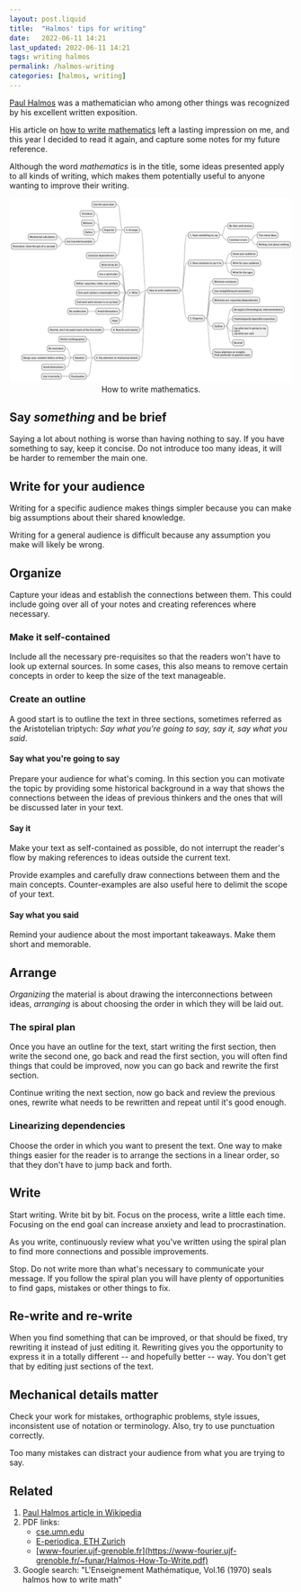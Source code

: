```yaml
---
layout: post.liquid
title:  "Halmos' tips for writing"
date:   2022-06-11 14:21
last_updated: 2022-06-11 14:21
tags: writing halmos
permalink: /halmos-writing
categories: [halmos, writing]
---
```

[Paul Halmos](https://en.wikipedia.org/wiki/Paul_Halmos) was a mathematician who among 
other things was recognized by his excellent written exposition. 

His article on [how to write mathematics](#related) left a lasting 
impression on me, and this year I decided to read it again, and capture some 
notes for my future reference.

Although the word _mathematics_ is in the title, some ideas 
presented apply to all kinds of writing, which makes them potentially useful to anyone 
wanting to improve their writing.



<div style="text-align: center">
    <img src="/assets/images/halmos-write-math.png">
    <figcaption>How to write mathematics.</figcaption>
</div>


## Say _something_ and be brief

Saying a lot about nothing is worse than having nothing to say. If you have something 
to say, keep it concise. Do not introduce too many ideas, it will be harder to 
remember the main one. 


## Write for your audience

Writing for a specific audience makes things simpler because you can make big
assumptions about their shared knowledge.

Writing for a general audience is difficult because any assumption you make will likely
be wrong.


## Organize

Capture your ideas and establish the connections between them. This could include 
going over all of your notes and creating references where necessary.

### Make it self-contained

Include all the necessary pre-requisites so that the readers won't have to look up 
external sources. In some cases, this also means to remove certain concepts in order 
to keep the size of the text manageable.

### Create an outline 

A good start is to outline the text in three sections, sometimes referred as the
Aristotelian triptych: _Say what you're going to say, say it, say what you said_.


#### Say what you're going to say

Prepare your audience for what's coming. In this section you can motivate the topic by
providing some historical background in a way that shows the connections between the
ideas of previous thinkers and the ones that will be discussed later in your text.


#### Say it

Make your text as self-contained as possible, do not interrupt the reader's flow by 
making references to ideas outside the current text.

Provide examples and carefully draw connections between them and the main concepts.
Counter-examples are also useful here to delimit the scope of your text.


#### Say what you said

Remind your audience about the most important takeaways. Make them short and memorable.


## Arrange

_Organizing_ the material is about drawing the interconnections between 
ideas, _arranging_ is about choosing the order in which they will be laid out.


### The spiral plan

Once you have an outline for the text, start writing the first section, then write the 
second one, go back and read the first section, you will often find things that 
could be improved, now you can go back and rewrite the first section.

Continue writing the next section, now go back and review the previous ones, rewrite 
what needs to be rewritten and repeat until it's good enough.


### Linearizing dependencies

Choose the order in which you want to present the text. One way to make things easier
for the reader is to arrange the sections in a linear order, so that they don't have
to jump back and forth.

## Write

Start writing. Write bit by bit. Focus on the process, write a little each time. 
Focusing on the end goal can increase anxiety and lead to procrastination.

As you write, continuously review what you've written using the spiral plan to find 
more connections and possible improvements.

Stop. Do not write more than what's necessary to communicate your message. If you 
follow the spiral plan you will have plenty of opportunities to find gaps, mistakes or 
other things to fix.

## Re-write and re-write

When you find something that can be improved, or that should be fixed, try rewriting 
it instead of just editing it. Rewriting gives you the opportunity to express it in a 
totally different -- and hopefully better -- way. You don't get that by editing just 
sections of the text.
 
## Mechanical details matter

Check your work for mistakes, orthographic problems, style issues, inconsistent use of 
notation or terminology. Also, try to use punctuation correctly.

Too many mistakes can distract your audience from what you are trying to say. 

## Related

1. [Paul Halmos article in Wikipedia](https://en.wikipedia.org/wiki/Paul_Halmos)
2. PDF links:
   - [cse.umn.edu](https://www-users.cse.umn.edu/~cberkesc/5385/Spring2018/halmosWrite.pdf)
   - [E-periodica, ETH Zurich](https://www.e-periodica.ch/digbib/view?lang=en&pid=ens-001%3A1970%3A16%3A%3A295#278)
   - [www-fourier.ujf-grenoble.fr](https://www-fourier.ujf-grenoble.fr/~funar/Halmos-How-To-Write.pdf)
3. Google search: "L'Enseignement Mathématique, Vol.16 (1970) seals halmos how to write math"
